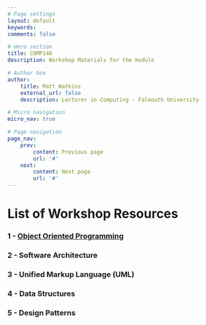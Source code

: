 ```yaml
---
# Page settings
layout: default
keywords:
comments: false

# Hero section
title: COMP140
description: Workshop Materials for the module

# Author box
author:
    title: Matt Watkins
    external_url: false
    description: Lecturer in Computing - Falmouth University

# Micro navigation
micro_nav: true

# Page navigation
page_nav:
    prev:
        content: Previous page
        url: '#'
    next:
        content: Next page
        url: '#'
---
```


# List of Workshop Resources

### 1 - [Object Oriented Programming](oop-ws.md "OOP")
### 2 - Software Architecture
### 3 - Unified Markup Language (UML)
### 4 - Data Structures
### 5 - Design Patterns
